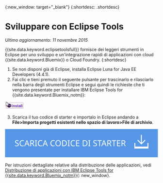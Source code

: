 {:new_window: target="_blank"}
{:shortdesc: .shortdesc}

# Sviluppare con Eclipse Tools
*Ultimo aggiornamento: 11 novembre 2015*

{{site.data.keyword.eclipsetoolsfull}} fornisce
dei leggeri strumenti in Eclipse per uno sviluppo e un'integrazione rapidi di applicazioni con cloud {{site.data.keyword.Bluemix}} o
Cloud Foundry.
{:shortdesc}

  1. Se non disponi già di Eclipse, installa Eclipse Luna for Java EE Developers (4.4.1).
  2. Fai clic e tieni premuto il seguente pulsante per trascinarlo e rilasciarlo nella barra degli strumenti Eclipse e segui quindi le richieste che ti vengono presentate per installare IBM Eclipse Tools for {{site.data.keyword.Bluemix_notm}}:
  
  ![Trascinalo e rilascialo in uno spazio di lavoro Eclipse Luna in esecuzione per installare IBM Eclipse Tools for {{site.data.keyword.Bluemix_notm}}](images/installbutton.png)

  3. Scarica il tuo codice di starter e importalo in Eclipse andando a **File>Importa progetti esistenti nello spazio di lavoro>File di archivio**.

  <p>
  <a class="xref" href="http://bluemix.net" target="_blank" title="(Si apre in una nuova scheda o finestra)"><img class="image" src="images/btn_starter-code.svg" alt="Scarica codice di starter" /> </a>
    </p>

Per istruzioni dettagliate relative alla distribuzione delle applicazioni, vedi [Distribuzione di applicazioni con IBM Eclipse Tools for {{site.data.keyword.Bluemix_notm}}](../manageapps/eclipsetools/eclipsetools.html#eclipsetools){: new_window}.
